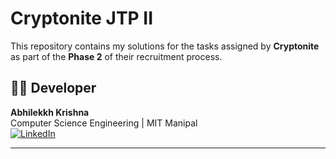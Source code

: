 # Cryptonite JTP II

This repository contains my solutions for the tasks assigned by **Cryptonite** as part of the **Phase 2** of their recruitment process.  

## 👨‍💻 Developer

**Abhilekkh Krishna**  
Computer Science Engineering | MIT Manipal  
[![LinkedIn](https://img.shields.io/badge/LinkedIn-0077B5?style=flat&logo=linkedin&logoColor=white)](https://www.linkedin.com/in/abhilekkh-krishna-b2252b288/)

---
